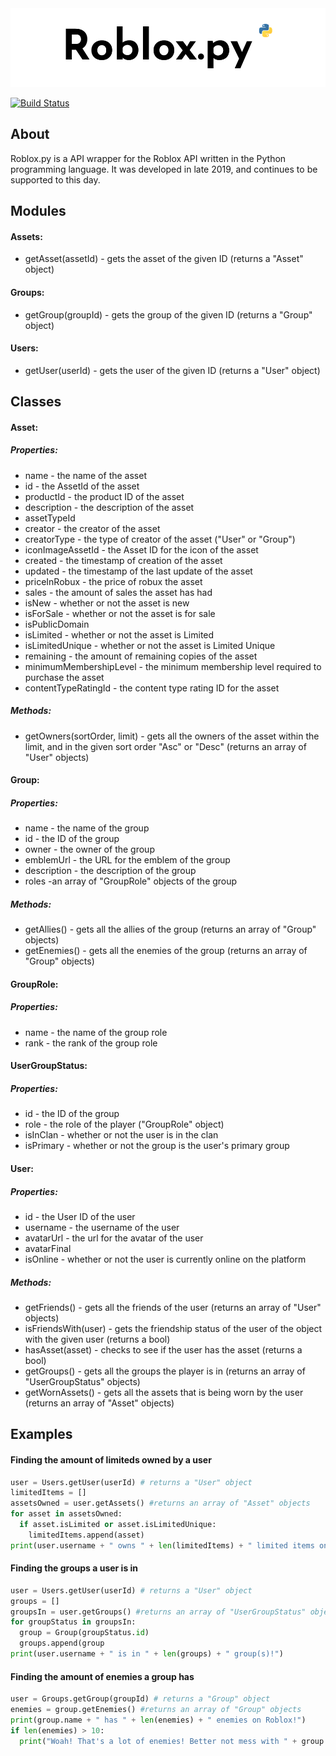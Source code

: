 
<img src="https://raw.githubusercontent.com/accutrix/roblox.py/master/art/logo.png" alt="The Python Roblox API Wrapper" />

[![Build Status](https://travis-ci.org/Accutrix/roblox.py.svg?branch=master)](https://travis-ci.org/Accutrix/roblox.py)

## About
Roblox.py is a API wrapper for the Roblox API written in the Python programming language. It was developed in late 2019, and continues to be supported to this day. 


## Modules

#### Assets:
- getAsset(assetId) - gets the asset of the given ID (returns a "Asset" object)

#### Groups:
- getGroup(groupId) - gets the group of the given ID (returns a "Group"  object)

#### Users:
 - getUser(userId) - gets the user of the given ID (returns a "User" object)


## Classes

#### Asset:

##### Properties:
- name - the name of the asset
- id - the AssetId of the asset
- productId - the product ID of the asset
- description - the description of the asset
- assetTypeId
- creator - the creator of the asset
- creatorType - the type of creator of the asset ("User" or "Group")
- iconImageAssetId - the Asset ID for the icon of the asset
- created - the timestamp of creation of the asset
- updated - the timestamp of the last update of the asset
- priceInRobux - the price of robux the asset
- sales - the amount of sales the asset has had
- isNew - whether or not the asset is new
- isForSale - whether or not the asset is for sale
- isPublicDomain
- isLimited - whether or not the asset is Limited
- isLimitedUnique - whether or not the asset is Limited Unique
- remaining - the amount of remaining copies of the asset
- minimumMembershipLevel - the minimum membership level required to purchase the asset
- contentTypeRatingId - the content type rating ID for the asset

##### Methods:
- getOwners(sortOrder, limit) - gets all the owners of the asset within the limit, and in the given sort order "Asc" or "Desc" (returns an array of "User" objects) 

#### Group:

##### Properties:
- name - the name of the group
- id - the ID of the group
- owner - the owner of the group
- emblemUrl - the URL for the emblem of the group
- description - the description of the group
- roles -an array of "GroupRole" objects of the group

##### Methods:
- getAllies() - gets all the allies of the group (returns an array of "Group" objects)
- getEnemies() - gets all the enemies of the group (returns an array of "Group" objects)

#### GroupRole:

##### Properties:
- name - the name of the group role
- rank - the rank of the group role

#### UserGroupStatus:

 ##### Properties:
- id - the ID of the group
- role - the role of the player ("GroupRole" object)
- isInClan - whether or not the user is in the clan
- isPrimary - whether or not the group is the user's primary group

#### User:

##### Properties:
- id - the User ID of the user
- username - the username of the user
- avatarUrl - the url for the avatar of the user
- avatarFinal
- isOnline - whether or not the user is currently online on the platform

##### Methods:
- getFriends() - gets all the friends of the user (returns an array of "User" objects)
- isFriendsWith(user) - gets the friendship status of the user of the object with the given user (returns a bool)
- hasAsset(asset) - checks to see if the user has the asset (returns a bool)
- getGroups() - gets all the groups the player is in (returns an array of "UserGroupStatus" objects)
- getWornAssets() - gets all the assets that is being worn by the user (returns an array of "Asset" objects)

## Examples

#### Finding the amount of limiteds owned by a user
```python
user = Users.getUser(userId) # returns a "User" object
limitedItems = []
assetsOwned = user.getAssets() #returns an array of "Asset" objects
for asset in assetsOwned:
  if asset.isLimited or asset.isLimitedUnique:
    limitedItems.append(asset)
print(user.username + " owns " + len(limitedItems) + " limited items on Roblox!")
```
#### Finding the groups a user is in
```python
user = Users.getUser(userId) # returns a "User" object
groups = []
groupsIn = user.getGroups() #returns an array of "UserGroupStatus" objects
for groupStatus in groupsIn:
  group = Group(groupStatus.id)
  groups.append(group
print(user.username + " is in " + len(groups) + " group(s)!")
```
#### Finding the amount of enemies a group has
```python
user = Groups.getGroup(groupId) # returns a "Group" object
enemies = group.getEnemies() #returns an array of "Group" objects
print(group.name + " has " + len(enemies) + " enemies on Roblox!")
if len(enemies) > 10:
  print("Woah! That's a lot of enemies! Better not mess with " + group.creator.username + "!")
```


